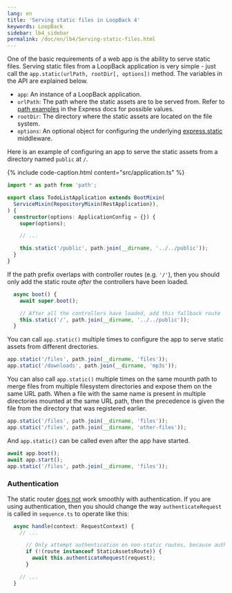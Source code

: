 ```yaml
---
lang: en
title: 'Serving static files in LoopBack 4'
keywords: LoopBack
sidebar: lb4_sidebar
permalink: /doc/en/lb4/Serving-static-files.html
---
```


One of the basic requirements of a web app is the ability to serve static files.
Serving static files from a LoopBack application is very simple - just call the
`app.static(urlPath, rootDir[, options])` method. The variables in the API are
explained below.

- `app`: An instance of a LoopBack application.
- `urlPath`: The path where the static assets are to be served from. Refer to
  [path examples](https://expressjs.com/en/4x/api.html#path-examples) in the
  Express docs for possible values.
- `rootDir`: The directory where the static assets are located on the file
  system.
- `options`: An optional object for configuring the underlying
  [express.static](https://expressjs.com/en/4x/api.html#express.static)
  middleware.

Here is an example of configuring an app to serve the static assets from a
directory named `public` at `/`.

{% include code-caption.html content="src/application.ts" %}

```ts
import * as path from 'path';

export class TodoListApplication extends BootMixin(
  ServiceMixin(RepositoryMixin(RestApplication)),
) {
  constructor(options: ApplicationConfig = {}) {
    super(options);

    // ...

    this.static('/public', path.join(__dirname, '../../public'));
  }
}
```

If the path prefix overlaps with controller routes (e.g. `'/'`), then you should
only add the static route _after_ the controllers have been loaded.

```ts
  async boot() {
    await super.boot();

    // After all the controllers have loaded, add this fallback route
    this.static('/', path.join(__dirname, '../../public'));
  }
```

You can call `app.static()` multiple times to configure the app to serve static
assets from different drectories.

```ts
app.static('/files', path.join(__dirname, 'files'));
app.static('/downloads', path.join(__dirname, 'mp3s'));
```

You can also call `app.static()` multiple times on the same mounth path to merge
files from multiple filesystem directories and expose them on the same URL path.
When a file with the same name is present in multiple directories mounted at the
same URL path, then the precedence is given the file from the directory that was
registered earlier.

```ts
app.static('/files', path.join(__dirname, 'files'));
app.static('/files', path.join(__dirname, 'other-files'));
```

And `app.static()` can be called even after the app have started.

```ts
await app.boot();
await app.start();
app.static('/files', path.join(__dirname, 'files'));
```

### Authentication

The static router
[does not](https://github.com/strongloop/loopback-next/issues/1144#issuecomment-438359985)
work smoothly with authentication. If you are using authentication, then you
should change the way `authenticateRequest` is called in `sequence.ts` to
operate like this:

```ts
  async handle(context: RequestContext) {
    // ...

      // Only attempt authentication on non-static routes, because authenticateRequest fails on static routes
      if (!(route instanceof StaticAssetsRoute)) {
        await this.authenticateRequest(request);
      }

    // ...
  }
```
